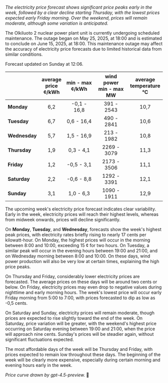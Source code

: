 *The electricity price forecast shows significant price peaks early in the week, followed by a clear decline starting Thursday, with the lowest prices expected early Friday morning. Over the weekend, prices will remain moderate, although some variation is anticipated.*

The Olkiluoto 2 nuclear power plant unit is currently undergoing scheduled maintenance. The outage began on May 25, 2025, at 18:00 and is estimated to conclude on June 15, 2025, at 18:00. This maintenance outage may affect the accuracy of electricity price forecasts due to limited historical data from similar conditions.

Forecast updated on Sunday at 12:06.

|              | average<br>price<br>¢/kWh | min - max<br>¢/kWh | wind power<br>min - max<br>MW | average<br>temperature<br>°C |
|:-------------|:------------------------:|:-------------------:|:----------------------------:|:----------------------------:|
| **Monday**   |           6,2            |    -0,1 - 16,8      |          391 - 2543          |             10,7             |
| **Tuesday**  |           6,7            |     0,6 - 16,4      |          490 - 2841          |             10,6             |
| **Wednesday**|           5,7            |     1,5 - 16,9      |          213 - 1982          |             10,8             |
| **Thursday** |           1,9            |     0,3 - 4,1       |         2269 - 3079          |             11,3             |
| **Friday**   |           1,2            |    -0,5 - 3,1       |         2173 - 3506          |             11,1             |
| **Saturday** |           2,2            |    -0,6 - 8,8       |         1292 - 3391          |             12,1             |
| **Sunday**   |           3,1            |     1,0 - 6,3       |         1090 - 1911          |             12,9             |

The upcoming week's electricity price forecast indicates clear variability. Early in the week, electricity prices will reach their highest levels, whereas from midweek onwards, prices will decline significantly.

On **Monday**, **Tuesday**, and **Wednesday**, forecasts show the week's highest peak prices, with electricity rates briefly rising to nearly 17 cents per kilowatt-hour. On Monday, the highest prices will occur in the morning between 8:00 and 10:00, exceeding 15 ¢ for two hours. On Tuesday, a similar peak will occur in the evening hours between 19:00 and 21:00, and on Wednesday morning between 8:00 and 10:00. On these days, wind power production will also be very low at certain times, explaining the high price peaks.

On Thursday and Friday, considerably lower electricity prices are forecasted. The average prices on these days will be around two cents or below. On Friday, electricity prices may even drop to negative values during nighttime and early morning hours. The week's lowest price will occur early Friday morning from 5:00 to 7:00, with prices forecasted to dip as low as -0,5 cents.

On Saturday and Sunday, electricity prices will remain moderate, though prices are expected to rise slightly toward the end of the week. On Saturday, price variation will be greater, with the weekend's highest price occurring on Saturday evening between 19:00 and 21:00, when the price will approach nine cents. Sunday's prices will be steadier again, without significant fluctuations expected.

The most affordable days of the week will be Thursday and Friday, with prices expected to remain low throughout these days. The beginning of the week will be clearly more expensive, especially during certain morning and evening hours early in the week.

*Price curve drawn by gpt-4.5-preview.* 🔌
